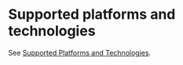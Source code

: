 # Supported platforms and technologies

See [Supported Platforms and Technologies](../../../getting-started/supported-platforms-and-technologies.md).
